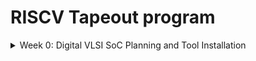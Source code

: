 # RISCV Tapeout program

<details>

&nbsp;	<summary> Week 0:  Digital VLSI SoC Planning and Tool Installation </summary>

## Week 0: Digital VLSI SoC Planning and Tool Installation

### Getting started with Digital VLSI SOC Design and Planning:

A chip is designed with a goal of running any specific application. The application that we want to perform in our chip is first coded in a programming language like C.

Steps in Chip modelling:

1. **GCC:** In the first step we want to ensure that the application is correct by construction with the GCC compiler. 
    In this step we compile the C code in GCC and measure the output/response of the code/application (O0).

2. **Specification modelling:** In this step we model the specification of the chip in a C environment and test its output with the GCC compiled code. The response/output of this steps(O1) must match with the GCC compiled code using a C language testbench.

3. **RTL Architecture:** After specs of chip are finalized a soft copy of hardware language is written which is an abstract version of hardware language like Verilog. This is an intermediate level between HDL and C model. The architecture is tested using same testbench in C language and its output(O2) is matched with C model of previous step.

4. **SoC design flow:**  The design is divided into two components.  
    i. **Processor**
    - A gate-level netlist is created.
    - Full Physical Design (PD) flow is performed, including floorplanning, placement, routing, CTS, STA, and signoff.

    ii. **Peripherals / IPs**
    - These are modular blocks that can be reused across designs.
    - There are two types of IPs:
        - **Digital IPs (Macros):**
            - Can be synthesized.
            - Used for standard digital logic functions.
        - **Analog IPs:**
            - Interact with external analog signals.
            - Designed using MOSFET transistors.
            - Require functional RTL only; synthesis is not needed.

    Then all these components are integrated together with GPIOs for designing the hardware. The output of the SoC is then measured(O3) and compared with RTL architecture for testing.



IMAGE HERE



5. **Physical Design Flow**: The integrated SoC is now converted to logic gates and the gates are planned on a physical die.  
    i. **Physical Design**
    - Floorplanning
    - Placement
    - CTS
    - Routing
    ii. **GDSII generation** : A Graphical data stream information interchange (GDSII) contains information about layers required for fabrication of chip.
    iii. Verification checks
    - **DRC (Design Rule Check)** ensures manufacturability.
    - **LVS (Layout vs. Schematic)** ensures functional correctness.

    iv. Tapeout and Tapein  
    - **Tapeout**: GDSII is sent to the foundry for fabrication.
    - **Tapein**: Fabricated chips are received from the foundry.  
    v. Board-Level Validation
    - The chip is packaged and tested at board level.
    - Output (**O4**) is compared with expected SoC output.



IMAGE HERE

IMAGE HERE



### Tool Installation:

**Yosys**

Command used

```
$ sudo apt-get update

$ git clone https://github.com/YosysHQ/yosys.git

$ cd yosys

$ sudo apt install make (If make is not installed please install it)

$ sudo apt-get install build-essential clang bison flex \

libreadline-dev gawk tcl-dev libffi-dev git \

graphviz xdot pkg-config python3 libboost-system-dev \

libboost-python-dev libboost-filesystem-dev zlib1g-dev

$ make config-gcc

$ make

$ sudo make install
```


IMAGE HERE



**Iverilog**

Command Used



```
$ sudo apt-get update

$ sudo apt-get install iverilog
```


IMAGE HERE



**gtkwave**

Command Used


```
$ sudo apt-get update

$ sudo apt-get install iverilog
```


IMAGE HERE

</details>

